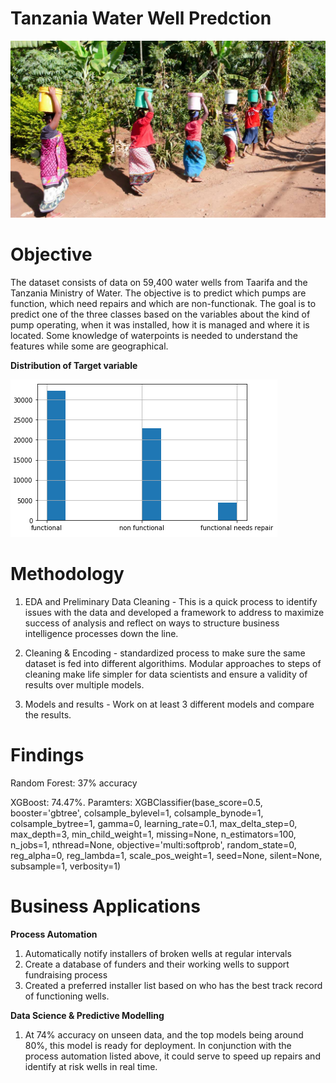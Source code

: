 # Tanzania Water Well Predction

![image](69556245-women-carrying-water-from-the-well-to-their-village-in-tanzania.jpg)

# Objective
The dataset consists of data on 59,400 water wells from Taarifa and the Tanzania Ministry of Water. The objective is to predict which pumps are function, which need repairs and which are non-functionak. The goal is to predict one of the three classes based on the variables about the kind of pump operating, when it was installed, how it is managed and where it is located. Some knowledge of waterpoints is needed to understand the features while some are geographical. 

<b> Distribution of Target variable </b>

![image](Screenshot_5.png)

# Methodology

1. EDA and Preliminary Data Cleaning - This is a quick process to identify issues with the data and developed a framework to address to maximize success of analysis and reflect on ways to structure business intelligence processes down the line. 

2. Cleaning & Encoding - standardized process to make sure the same dataset is fed into different algorithims. Modular approaches to steps of cleaning make life simpler for data scientists and ensure a validity of results over multiple models. 

3. Models and results - Work on at least 3 different models and compare the results. 

# Findings 

Random Forest: 37% accuracy

XGBoost: 74.47%. 
Paramters:
XGBClassifier(base_score=0.5, booster='gbtree', colsample_bylevel=1,
              colsample_bynode=1, colsample_bytree=1, gamma=0,
              learning_rate=0.1, max_delta_step=0, max_depth=3,
              min_child_weight=1, missing=None, n_estimators=100, n_jobs=1,
              nthread=None, objective='multi:softprob', random_state=0,
              reg_alpha=0, reg_lambda=1, scale_pos_weight=1, seed=None,
              silent=None, subsample=1, verbosity=1)



# Business Applications 

<b> Process Automation</b>
1. Automatically notify installers of broken wells at regular intervals 
2. Create a database of funders and their working wells to support fundraising process
3. Created a preferred installer list based on who has the best track record of functioning wells. 


<b> Data Science & Predictive Modelling </b>
1. At 74% accuracy on unseen data, and the top models being around 80%, this model is ready for deployment. In conjunction with the process automation listed above, it could serve to speed up repairs and identify at risk wells in real time. 
